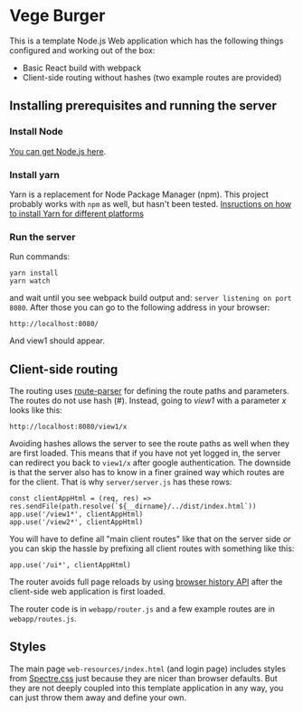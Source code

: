 # Vege Burger

This is a template Node.js Web application which has the following things configured and working
out of the box:

* Basic React build with webpack
* Client-side routing without hashes (two example routes are provided)

## Installing prerequisites and running the server

### Install Node

[You can get Node.js here](https://nodejs.org/en/).

### Install yarn

Yarn is a replacement for Node Package Manager (npm). This project probably works
with `npm` as well, but hasn't been tested.
[Insructions on how to install Yarn for different platforms](https://yarnpkg.com/en/docs/install)

### Run the server

Run commands:

```
yarn install
yarn watch
```

and wait until you see webpack build output and: `server listening on
port 8080`. After those you can go to the following address in your
browser:

`http://localhost:8080/`

And view1 should appear.

## Client-side routing

The routing uses [route-parser](https://github.com/rcs/route-parser) for defining the route paths and parameters.
The routes do not use hash (#). Instead, going to _view1_ with a parameter _x_ looks like this:

```http://localhost:8080/view1/x```

Avoiding hashes allows the server to see the route paths as well when they are first loaded. This means that if
you have not yet logged in, the server can redirect you back to `view1/x` after google authentication. The downside
is that the server also has to know in a finer grained way which routes are for the client. That is why `server/server.js`
has these rows:

```
const clientAppHtml = (req, res) => res.sendFile(path.resolve(`${__dirname}/../dist/index.html`))
app.use('/view1*', clientAppHtml)
app.use('/view2*', clientAppHtml)
``` 

You will have to define all "main client routes" like that on the server side _or_ you can skip the hassle 
by prefixing all client routes with something like this:

```
app.use('/ui*', clientAppHtml)

```

The router avoids full page reloads by using [browser history API](https://developer.mozilla.org/en-US/docs/Web/API/History_API) 
after the client-side web application is first loaded.

The router code is in `webapp/router.js` and a few example routes are in `webapp/routes.js`. 

## Styles

The main page `web-resources/index.html` (and login page) includes styles from 
[Spectre.css](https://picturepan2.github.io/spectre/getting-started.html)
just because they are nicer than browser defaults. But they are not deeply coupled into this template application in 
any way, you can just throw them away and define your own.
